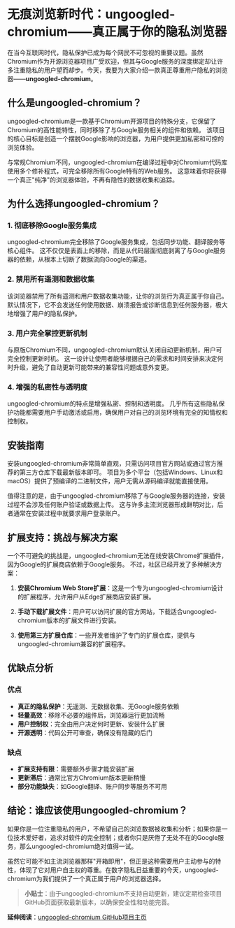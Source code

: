 # 无痕浏览新时代：ungoogled-chromium——真正属于你的隐私浏览器


在当今互联网时代，隐私保护已成为每个网民不可忽视的重要议题。虽然Chromium作为开源浏览器项目广受欢迎，但其与Google服务的深度绑定却让许多注重隐私的用户望而却步。今天，我要为大家介绍一款真正尊重用户隐私的浏览器——**ungoogled-chromium**。

## 什么是ungoogled-chromium？

ungoogled-chromium是一款基于Chromium开源项目的特殊分支，它保留了Chromium的高性能特性，同时移除了与Google服务相关的组件和依赖。 该项目的核心目标是创造一个摆脱Google影响的浏览器，为用户提供更加私密和可控的浏览体验。

与常规Chromium不同，ungoogled-chromium在编译过程中对Chromium代码库使用多个修补程式，可完全移除所有Google特有的Web服务。 这意味着你将获得一个真正"纯净"的浏览器体验，不再有隐性的数据收集和追踪。

## 为什么选择ungoogled-chromium？

### 1. 彻底移除Google服务集成

ungoogled-chromium完全移除了Google服务集成，包括同步功能、翻译服务等核心组件。 这不仅仅是表面上的移除，而是从代码层面彻底剥离了与Google服务器的依赖，从根本上切断了数据流向Google的渠道。

### 2. 禁用所有遥测和数据收集

该浏览器禁用了所有遥测和用户数据收集功能，让你的浏览行为真正属于你自己。 默认情况下，它不会发送任何使用数据、崩溃报告或诊断信息到任何服务器，极大地增强了用户的隐私保护。

### 3. 用户完全掌控更新机制

与原版Chromium不同，ungoogled-chromium默认关闭自动更新机制，用户可完全控制更新时机。 这一设计让使用者能够根据自己的需求和时间安排来决定何时升级，避免了自动更新可能带来的兼容性问题或意外变更。

### 4. 增强的私密性与透明度

ungoogled-chromium的特点是增强私密、控制和透明度。 几乎所有这些隐私保护功能都需要用户手动激活或启用，确保用户对自己的浏览环境有完全的知情权和控制权。

## 安装指南

安装ungoogled-chromium非常简单直观，只需访问项目官方网站或通过官方推荐的第三方仓库下载最新版本即可。 项目为多个平台（包括Windows、Linux和macOS）提供了预编译的二进制文件，用户无需从源码编译就能直接使用。

值得注意的是，由于ungoogled-chromium移除了与Google服务器的连接，安装过程不会涉及任何账户验证或数据上传。 这与许多主流浏览器形成鲜明对比，后者通常在安装过程中就要求用户登录账户。

## 扩展支持：挑战与解决方案

一个不可避免的挑战是，ungoogled-chromium无法在线安装Chrome扩展插件，因为Google的扩展商店依赖于Google服务。 不过，社区已经开发了多种解决方案：

1. **安装Chromium Web Store扩展**：这是一个专为ungoogled-chromium设计的扩展程序，允许用户从Edge扩展商店安装扩展。

2. **手动下载扩展文件**：用户可以访问扩展的官方网站，下载适合ungoogled-chromium版本的扩展文件进行安装。

3. **使用第三方扩展仓库**：一些开发者维护了专门的扩展仓库，提供与ungoogled-chromium兼容的扩展程序。

## 优缺点分析

### 优点
- **真正的隐私保护**：无遥测、无数据收集、无Google服务依赖
- **轻量高效**：移除不必要的组件后，浏览器运行更加流畅
- **用户控制权**：完全由用户决定何时更新、安装什么扩展
- **开源透明**：代码公开可审查，确保没有隐藏的后门

### 缺点
- **扩展支持有限**：需要额外步骤才能安装扩展
- **更新滞后**：通常比官方Chromium版本更新稍慢
- **部分功能缺失**：如Google翻译、账户同步等服务不可用

## 结论：谁应该使用ungoogled-chromium？

如果你是一位注重隐私的用户，不希望自己的浏览数据被收集和分析；如果你是一位技术爱好者，追求对软件的完全控制；或者你只是厌倦了无处不在的Google服务，那么ungoogled-chromium绝对值得一试。

虽然它可能不如主流浏览器那样"开箱即用"，但正是这种需要用户主动参与的特性，体现了它对用户自主权的尊重。在数字隐私日益重要的今天，ungoogled-chromium为我们提供了一个真正属于用户的浏览器选择。

> **小贴士**：由于ungoogled-chromium不支持自动更新，建议定期检查项目GitHub页面获取最新版本，以确保安全性和功能完善。

**延伸阅读**：[ungoogled-chromium GitHub项目主页](https://github.com/ungoogled-software/ungoogled-chromium)